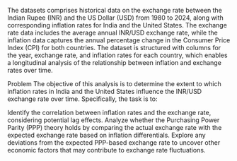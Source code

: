 The datasets comprises historical data on the exchange rate between the Indian Rupee (INR) and the US Dollar (USD) from 1980 to 2024, along with corresponding inflation rates for India and the United States. The exchange rate data includes the average annual INR/USD exchange rate, while the inflation data captures the annual percentage change in the Consumer Price Index (CPI) for both countries. The dataset is structured with columns for the year, exchange rate, and inflation rates for each country, which enables a longitudinal analysis of the relationship between inflation and exchange rates over time.

Problem
The objective of this analysis is to determine the extent to which inflation rates in India and the United States influence the INR/USD exchange rate over time. Specifically, the task is to:

Identify the correlation between inflation rates and the exchange rate, considering potential lag effects.
Analyze whether the Purchasing Power Parity (PPP) theory holds by comparing the actual exchange rate with the expected exchange rate based on inflation differentials.
Explore any deviations from the expected PPP-based exchange rate to uncover other economic factors that may contribute to exchange rate fluctuations.
